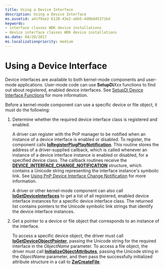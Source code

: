 ```yaml
---
title: Using a Device Interface
description: Using a Device Interface
ms.assetid: a41f9ae2-6128-43e2-a6b5-4d0bd45371bd
keywords:
- interface classes WDK device installations
- device interface classes WDK device installations
ms.date: 04/20/2017
ms.localizationpriority: medium
---
```


# Using a Device Interface





Device interfaces are available to both kernel-mode components and user-mode applications. User-mode code can use **SetupDi***Xxx* functions to find out about registered, enabled device interfaces. See [SetupDi Device Interface Functions](using-device-installation-functions.md#ddk-setupdi-device-interface-functions-dg) for more information.

Before a kernel-mode component can use a specific device or file object, it must do the following:

1.  Determine whether the required device interface class is registered and enabled.

    A driver can register with the PnP manager to be notified when an instance of a device interface is enabled or disabled. To register, the component calls [**IoRegisterPlugPlayNotification**](https://docs.microsoft.com/windows-hardware/drivers/ddi/wdm/nf-wdm-ioregisterplugplaynotification). This routine stores the address of a driver-supplied callback, which is called whenever an instance of a device interface instance is enabled or disabled, for a specified device class. The callback routines receive the [**DEVICE_INTERFACE_CHANGE_NOTIFICATION**](https://docs.microsoft.com/windows-hardware/drivers/ddi/wdm/ns-wdm-_device_interface_change_notification) structure, which contains a Unicode string representing the interface instance's symbolic link. See [Using PnP Device Interface Change Notification](https://docs.microsoft.com/windows-hardware/drivers/kernel/using-pnp-device-interface-change-notification) for more information.

    A driver or other kernel-mode component can also call [**IoGetDeviceInterfaces**](https://docs.microsoft.com/windows-hardware/drivers/ddi/wdm/nf-wdm-iogetdeviceinterfaces) to get a list of all registered, enabled device interface instances for a specific device interface class. The returned list contains pointers to the Unicode symbolic link strings that identify the device interface instances.

2.  Get a pointer to a device or file object that corresponds to an instance of the interface.

    To access a specific device object, the driver must call [**IoGetDeviceObjectPointer**](https://docs.microsoft.com/windows-hardware/drivers/ddi/wdm/nf-wdm-iogetdeviceobjectpointer), passing the Unicode string for the required interface in the *ObjectName* parameter. To access a file object, the driver must call [**InitializeObjectAttributes**](https://docs.microsoft.com/windows-hardware/drivers/ddi/wudfwdm/nf-wudfwdm-initializeobjectattributes), passing the Unicode string in the *ObjectName* parameter, and then pass the successfully initialized attribute structure in a call to [**ZwCreateFile**](https://docs.microsoft.com/windows-hardware/drivers/ddi/ntifs/nf-ntifs-ntcreatefile).

 

 





